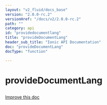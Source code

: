 ```yaml
---
layout: "v2_fluid/docs_base"
version: "2.0.0-rc.2"
versionHref: "/docs/v2/2.0.0-rc.2"
path: ""
category: api
id: "providedocumentlang"
title: "provideDocumentLang"
header_sub_title: "Ionic API Documentation"
doc: "provideDocumentLang"
docType: "function"

---
```










<h1 class="api-title">
<a class="anchor" name="provide-document-lang" href="#provide-document-lang"></a>

provideDocumentLang





</h1>

<a class="improve-v2-docs" href="http://github.com/driftyco/ionic/edit/master//Users/briandennis/Ionic/ionic/src/module.ts#L230">
Improve this doc
</a>










<!-- @usage tag -->


<!-- @property tags -->



<!-- instance methods on the class -->




<!-- related link --><!-- end content block -->


<!-- end body block -->


